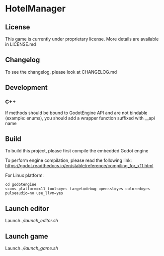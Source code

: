 # HotelManager

## License

This game is currently under proprietary license. More details are available
in LICENSE.md

## Changelog

To see the changelog, please look at CHANGELOG.md

## Development

### C++

If methods should be bound to GodotEngine API and are not bindable (example: enums),
you should add a wrapper function suffixed with \_\_api name

## Build

To build this project, please first compile the embedded Godot engine

To perform engine compilation, please read the following link:
https://godot.readthedocs.io/en/stable/reference/compiling_for_x11.html

For Linux platform:

```
cd godotengine
scons platform=x11 tools=yes target=debug openssl=yes colored=yes pulseaudio=no use_llvm=yes
```

## Launch editor

Launch _./launch\_editor.sh_

## Launch game

Launch _./launch\_game.sh_

